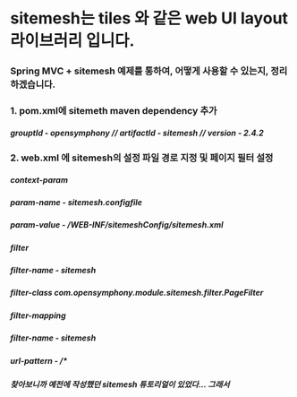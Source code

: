 # sitemesh는 tiles 와 같은 web UI layout 라이브러리 입니다.
### Spring MVC + sitemesh 예제를 통하여, 어떻게 사용할 수 있는지, 정리하겠습니다.

### 1. pom.xml에 sitemeth maven dependency 추가
##### grouptId - opensymphony // artifactId - sitemesh // version - 2.4.2

### 2. web.xml 에 sitemesh의 설정 파일 경로 지정 및 페이지 필터 설정
##### context-param
##### param-name - sitemesh.configfile
##### param-value - /WEB-INF/sitemeshConfig/sitemesh.xml

##### filter
##### filter-name - sitemesh
##### filter-class com.opensymphony.module.sitemesh.filter.PageFilter

##### filter-mapping
##### filter-name - sitemesh
##### url-pattern - /*

##### 찾아보니까 예전에 작성했던 sitemesh 튜토리얼이 있었다... 그래서
